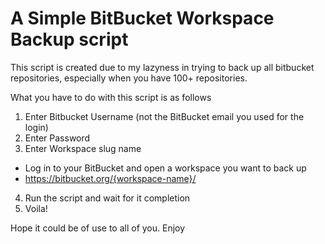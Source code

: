 # A Simple BitBucket Workspace Backup script

This script is created due to my lazyness in trying to back up all bitbucket repositories, especially when you have 100+ repositories.

What you have to do with this script is as follows

1. Enter Bitbucket Username (not the BitBucket email you used for the login)
2. Enter Password
3. Enter Workspace slug name
  - Log in to your BitBucket and open a workspace you want to back up
  - https://bitbucket.org/{workspace-name}/
4. Run the script and wait for it completion
5. Voila!

Hope it could be of use to all of you.
Enjoy
